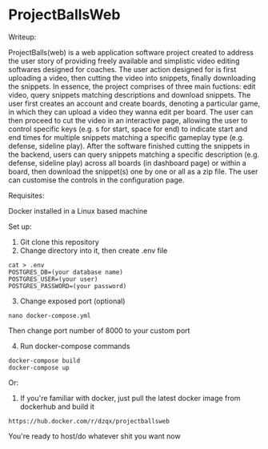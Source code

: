 # ProjectBallsWeb
Writeup:

ProjectBalls(web) is a web application software project created to address the user story of providing freely available and simplistic video editing softwares designed for coaches. The user action designed for is first uploading a video, then cutting the video into snippets, finally downloading the snippets. In essence, the project comprises of three main fuctions: edit video, query snippets matching descriptions and download snippets. The user first creates an account and create boards, denoting a particular game, in which they can upload a video they wanna edit per board. The user can then proceed to cut the video in an interactive page, allowing the user to control specific keys (e.g. s for start, space for end) to indicate start and end times for multiple snippets matching a specific gameplay type (e.g. defense, sideline play). After the software finished cutting the snippets in the backend, users can query snippets matching a specific description (e.g. defense, sideline play) across all boards (in dashboard page) or within a board, then download the snippet(s) one by one or all as a zip file. The user can customise the controls in the configuration page. 

Requisites:

Docker installed in a Linux based machine

Set up:
1. Git clone this repository
2. Change directory into it, then create .env file
```
cat > .env
POSTGRES_DB=(your database name)
POSTGRES_USER=(your user)
POSTGRES_PASSWORD=(your password)
```
3. Change exposed port (optional)
```
nano docker-compose.yml
```
Then change port number of 8000 to your custom port

4. Run docker-compose commands
```
docker-compose build
docker-compose up
```
Or:
1. If you're familiar with docker, just pull the latest docker image from dockerhub and build it
```
https://hub.docker.com/r/dzqx/projectballsweb
```

You're ready to host/do whatever shit you want now
